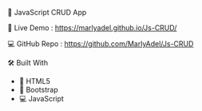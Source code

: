 📝 JavaScript CRUD App

🔗 Live Demo : https://marlyadel.github.io/Js-CRUD/

💻 GitHub Repo : https://github.com/MarlyAdel/Js-CRUD

🛠️ Built With
- 📄 HTML5  
- 🎨 Bootstrap  
- 💻 JavaScript 
